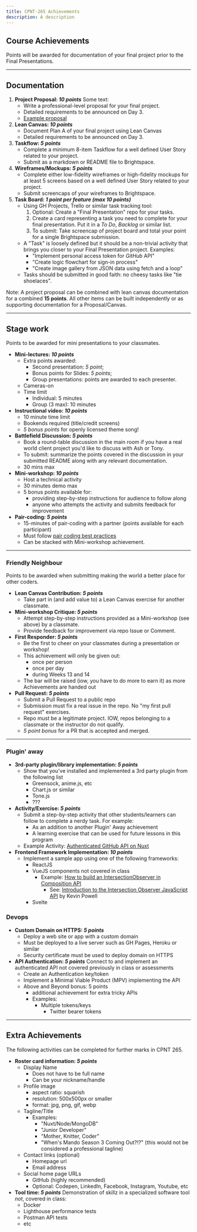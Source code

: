 ```yaml
---
title: CPNT-265 Achievements
description: A description
---
```


## Course Achievements
Points will be awarded for documentation of your final project prior to the Final Presentations.

---


## Documentation
<section class="cards">

1. **Project Proposal: _10 points_**
    Some text:
    - Write a professional-level proposal for your final project.
    - Detailed requirements to be announced on Day 3.
    - [Example proposal](https://github.com/sait-wbdv/sample-code/blob/master/assets/files/examples/Example-Website-Proposal.pdf)
2. **Lean Canvas: _10 points_**
    - Document Plan A of your final project using Lean Canvas
    - Detailed requirements to be announced on Day 3.
3. **Taskflow: _5 points_**
    - Complete a minimum 8-item Taskflow for a well defined User Story related to your project.
    - Submit as a markdown or README file to Brightspace.
4. **Wireframes/Mockups: _5 points_**
    - Complete either low-fidelity wireframes or high-fidelity mockups for at least 5 screens based on a well defined User Story related to your project.
    - Submit screencaps of your wireframes to Brightspace.
6. **Task Board: _1 point per feature (max 10 points)_**
    - Using GH Projects, Trello or similar task tracking tool:
        1. Optional: Create a "Final Presentation" repo for your tasks.
        2. Create a card representing a task you need to complete for your final presentation. Put it in a _To Do_, _Backlog_ or similar list.
        3. To submit: Take screencap of project board and total your point for a single Brightspace submission.
    - A "Task" is loosely defined but it should be a non-trivial activity that brings you closer to your Final Presentation project. Examples:
        - "Implement personal access token for _GitHub_ API"
        - "Create logic flowchart for sign-in process"
        - "Create image gallery from JSON data using fetch and a loop"
    - Tasks should be submitted in good faith: no cheesy tasks like "tie shoelaces".

</section>

Note: A project proposal can be combined with lean canvas documentation for a combined **15 points**. All other items can be built independently or as supporting documentation for a Proposal/Canvas.


---

## Stage work
Points to be awarded for mini presentations to your classmates. 
<section class="cards">

- **Mini-lectures: _10 points_**
    - Extra points awarded:
      - Second presentation: _5 point_;
      - Bonus points for Slides: _5 points_;
      - Group presentations: points are awarded to each presenter.
    - Cameras-on
    - Time limit
      - Individual: 5 minutes
      - Group (3 max): 10 minutes
- **Instructional video: _10 points_**
    - 10 minute time limit
    - Bookends required (title/credit screens)
    - _5 bonus points_ for openly licensed theme song!
- **Battlefield Discussion: _5 points_**
    - Book a round-table discussion in the main room if you have a real world client project you'd like to discuss with Ash or Tony.
    - To submit: summarize the points covered in the discussion in your submitted README along with any relevant documentation.
    - 30 mins max
- **Mini-workshop: _10 points_**
    - Host a technical activity 
    - 30 minutes demo max
    - 5 bonus points available for:
        - providing step-by-step instructions for audience to follow along
        - anyone who attempts the activity and submits feedback for improvement
- **Pair-coding: _5 points_**
    - 15-minutes of pair-coding with a partner (points available for each participant)
    - Must follow [pair coding best practices](https://gist.github.com/acidtone/caa20b2520814a94240043c40301024a)
    - Can be stacked with Mini-workshop achievement.

</section>

---

### Friendly Neighbour
Points to be awarded when submitting making the world a better place for other coders.

<section class="cards">

- **Lean Canvas Contribution: _5 points_**
    - Take part in (and add value to) a Lean Canvas exercise for another classmate.
- **Mini-workshop Critique: _5 points_**
    - Attempt step-by-step instructions provided as a Mini-workshop (see above) by a classmate.
    - Provide feedback for improvement via repo Issue or Comment.
- **First Responder: _5 points_**
    - Be the first to cheer on your classmates during a presentation or workshop!
    - This achievement will only be given out:
        - once per person
        - once per day
        - during Weeks 13 and 14
    - The bar will be raised (iow, you have to do more to earn it) as more Achievements are handed out
- **Pull Request: _5 points_**
    - Submit a Pull Request to a public repo
    - Submission must fix a real issue in the repo. No "my first pull request" exercises.
    - Repo must be a legitimate project. IOW, repos belonging to a classmate or the instructor do not qualify.
    - _5 point bonus_ for a PR that is accepted and merged.

</section>

--- 

### Plugin' away
<section class="cards">

- **3rd-party plugin/library implementation: _5 points_**
    - Show that you've installed and implemented a 3rd party plugin from the following list
        - Greensock, anime.js, etc
        - Chart.js or similar
        - Tone.js
        - ???
- **Activity/Exercise: _5 points_**
    - Submit a step-by-step activity that other students/learners can follow to complete a nerdy task. For example:
        - As an addition to another Plugin' Away achievement 
        - A learning exercise that can be used for future lessons in this program
    - Example Activity: [Authenticated GitHub API on Nuxt](https://github.com/acidtone/nuxt-github-api)
- **Frontend Framework Implementation: _10 points_**
    - Implement a sample app using one of the following frameworks:
        - ReactJS
        - VueJS components not covered in class
            - Example: [How to build an IntersectionObserver in Composition API](https://stackoverflow.com/questions/70275889/how-to-build-an-intersectionobserver-in-composition-api)
                - See: [Introduction to the Intersection Observer JavaScript API](https://www.youtube.com/watch?v=T8EYosX4NOo) by Kevin Powell
        - Svelte

</section>

### Devops

<section class="cards">

- **Custom Domain on HTTPS: _5 points_**
    - Deploy a web site or app with a custom domain
    - Must be deployed to a live server such as GH Pages, Heroku or similar
    - Security certificate must be used to deploy domain on HTTPS
- **API Authentication: _5 points_**
    Connect to and implement an authenticated API not covered previously in class or assessments
    - Create an Authentication key/token
    - Implement a Minimal Viable Product (MPV) implementing the API
    - Above and Beyond bonus: 5 points
        - additional achievement for extra tricky APIs
        - Examples: 
            - Multiple tokens/keys
                - Twitter bearer tokens

</section>

---

## Extra Achievements
The following activities can be completed for further marks in CPNT 265.

<section class="cards">

- **Roster card information: _5 points_**
    - Display Name
        - Does not have to be full name
        - Can be your nickname/handle
    - Profile image
        - aspect ratio: squarish
        - resolution: 500x500px or smaller
        - format: jpg, png, gif, webp
    - Tagline/Title
        - Examples:
            - "Nuxt/Node/MongoDB"
            - "Junior Developer"
            - "Mother, Knitter, Coder"
            - "When's Mando Season 3 Coming Out?!?" (this would not be considered a professional tagline)
    - Contact links (optional)
        - Homepage url
        - Email address
    - Social home page URLs
        - GitHub (highly recommended)
        - Optional: Codepen, LinkedIn, Facebook, Instagram, Youtube, etc
- **Tool time: _5 points_**
    Demonstration of skillz in a specialized software tool _not_, covered in class:
    - Docker
    - Lighthouse performance tests
    - Postman API tests
    - etc

</section>